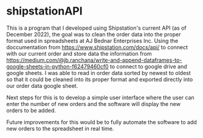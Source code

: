 # shipstationAPI
This is a program that I developed using Shipstation's current API (as of December 2022), the goal was to clean the order data into the proper format used in spreadsheets at AJ Bednar Enterprises Inc. Using the doccumentation from https://www.shipstation.com/docs/api/ to connect with our current order and store data the information from https://medium.com/@jb.ranchana/write-and-append-dataframes-to-google-sheets-in-python-f62479460cf0 to connect to google drive and google sheets. I was able to read in order data sorted by newest to oldest so that it could be cleaned into its proper format and exported directly into our order data google sheet.

Next steps for this is to develop a simple user interface where the user can enter the number of new orders and the software will display the new orders to be added.

Future improvements for this would be to fully automate the software to add new orders to the spreadsheet in real time.
